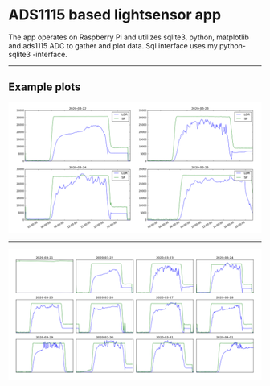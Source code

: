 # ADS1115 based lightsensor app

The app operates on Raspberry Pi and utilizes sqlite3, python, matplotlib and ads1115 ADC to gather and plot data. Sql interface uses my python-sqlite3 -interface.

---

## Example plots

![plot](/images/figure_1.png)

---

![plot](/images/figure_2.png)
